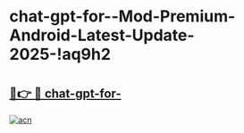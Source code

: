 # chat-gpt-for--Mod-Premium-Android-Latest-Update-2025-!aq9h2

# <h2><a href="https://6qidr8.esa.edu.pl?title=chat-gpt-for-&ref=aq9h2">🔗👉 🔴 chat-gpt-for-</a></h2>

[![acn](https://github.com/user-attachments/assets/0f9c940e-d8b0-45ae-aac7-cd30a18b3e1c)](https://6qidr8.esa.edu.pl?title=chat-gpt-for-&ref=aq9h2)

